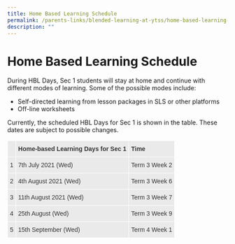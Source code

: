 ```yaml
---
title: Home Based Learning Schedule
permalink: /parents-links/blended-learning-at-ytss/home-based-learning-schedule/
description: ""
---
```

# **Home Based Learning Schedule**

During HBL Days, Sec 1 students will stay at home and continue with different modes of learning. Some of the possible modes include:  

*   Self-directed learning from lesson packages in SLS or other platforms
*   Off-line worksheets

Currently, the scheduled HBL Days for Sec 1 is shown in the table.&nbsp;These dates are subject to possible changes.

<table style="border-collapse:collapse;border-spacing:0" class="tg"><thead><tr><th style="background-color:#EAEAEA;border-color:#ffffff;border-style:solid;border-width:1px;color:#333;font-family:Arial, sans-serif;font-size:14px;font-weight:bold;overflow:hidden;padding:10px 5px;text-align:center;vertical-align:top;word-break:normal"> </th><th style="background-color:#EAEAEA;border-color:#ffffff;border-style:solid;border-width:1px;color:#333;font-family:Arial, sans-serif;font-size:14px;font-weight:bold;overflow:hidden;padding:10px 5px;text-align:left;vertical-align:top;word-break:normal">Home-based Learning Days for Sec 1</th><th style="background-color:#EAEAEA;border-color:#ffffff;border-style:solid;border-width:1px;color:#333;font-family:Arial, sans-serif;font-size:14px;font-weight:bold;overflow:hidden;padding:10px 5px;text-align:left;vertical-align:top;word-break:normal">Time</th></tr></thead><tbody><tr><td style="background-color:#EAEAEA;border-color:#ffffff;border-style:solid;border-width:1px;color:#333;font-family:Arial, sans-serif;font-size:14px;overflow:hidden;padding:10px 5px;text-align:left;vertical-align:top;word-break:normal">1</td><td style="background-color:#EAEAEA;border-color:#ffffff;border-style:solid;border-width:1px;color:#333;font-family:Arial, sans-serif;font-size:14px;overflow:hidden;padding:10px 5px;text-align:left;vertical-align:top;word-break:normal">7th July 2021 (Wed)</td><td style="background-color:#EAEAEA;border-color:#ffffff;border-style:solid;border-width:1px;color:#333;font-family:Arial, sans-serif;font-size:14px;overflow:hidden;padding:10px 5px;text-align:left;vertical-align:top;word-break:normal">Term 3 Week 2</td></tr><tr><td style="background-color:#EAEAEA;border-color:#ffffff;border-style:solid;border-width:1px;color:#333;font-family:Arial, sans-serif;font-size:14px;overflow:hidden;padding:10px 5px;text-align:left;vertical-align:top;word-break:normal">2</td><td style="background-color:#EAEAEA;border-color:#ffffff;border-style:solid;border-width:1px;color:#333;font-family:Arial, sans-serif;font-size:14px;overflow:hidden;padding:10px 5px;text-align:left;vertical-align:top;word-break:normal">4th August 2021 (Wed)</td><td style="background-color:#EAEAEA;border-color:#ffffff;border-style:solid;border-width:1px;color:#333;font-family:Arial, sans-serif;font-size:14px;overflow:hidden;padding:10px 5px;text-align:left;vertical-align:top;word-break:normal">Term 3 Week 6</td></tr><tr><td style="background-color:#EAEAEA;border-color:#ffffff;border-style:solid;border-width:1px;color:#333;font-family:Arial, sans-serif;font-size:14px;overflow:hidden;padding:10px 5px;text-align:left;vertical-align:top;word-break:normal">3</td><td style="background-color:#EAEAEA;border-color:#ffffff;border-style:solid;border-width:1px;color:#333;font-family:Arial, sans-serif;font-size:14px;overflow:hidden;padding:10px 5px;text-align:left;vertical-align:top;word-break:normal">11th August 2021 (Wed)</td><td style="background-color:#EAEAEA;border-color:#ffffff;border-style:solid;border-width:1px;color:#333;font-family:Arial, sans-serif;font-size:14px;overflow:hidden;padding:10px 5px;text-align:left;vertical-align:top;word-break:normal">Term 3 Week 7</td></tr><tr><td style="background-color:#EAEAEA;border-color:#ffffff;border-style:solid;border-width:1px;color:#333;font-family:Arial, sans-serif;font-size:14px;overflow:hidden;padding:10px 5px;text-align:left;vertical-align:top;word-break:normal">4</td><td style="background-color:#EAEAEA;border-color:#ffffff;border-style:solid;border-width:1px;color:#333;font-family:Arial, sans-serif;font-size:14px;overflow:hidden;padding:10px 5px;text-align:left;vertical-align:top;word-break:normal">25th August (Wed)</td><td style="background-color:#EAEAEA;border-color:#ffffff;border-style:solid;border-width:1px;color:#333;font-family:Arial, sans-serif;font-size:14px;overflow:hidden;padding:10px 5px;text-align:left;vertical-align:top;word-break:normal">Term 3 Week 9</td></tr><tr><td style="background-color:#EAEAEA;border-color:#ffffff;border-style:solid;border-width:1px;color:#333;font-family:Arial, sans-serif;font-size:14px;overflow:hidden;padding:10px 5px;text-align:left;vertical-align:top;word-break:normal">5</td><td style="background-color:#EAEAEA;border-color:#ffffff;border-style:solid;border-width:1px;color:#333;font-family:Arial, sans-serif;font-size:14px;overflow:hidden;padding:10px 5px;text-align:left;vertical-align:top;word-break:normal">15th September (Wed)</td><td style="background-color:#EAEAEA;border-color:#ffffff;border-style:solid;border-width:1px;color:#333;font-family:Arial, sans-serif;font-size:14px;overflow:hidden;padding:10px 5px;text-align:left;vertical-align:top;word-break:normal">Term 4 Week 1</td></tr></tbody></table>